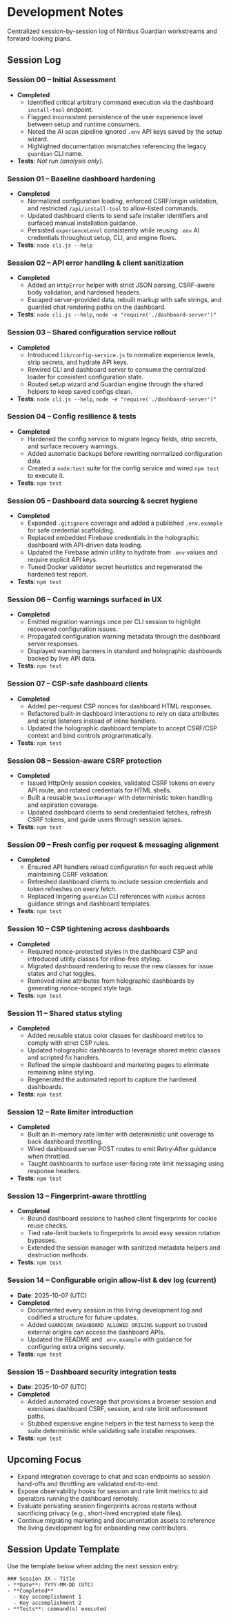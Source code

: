# Development Notes

Centralized session-by-session log of Nimbus Guardian workstreams and forward-looking plans.

## Session Log

### Session 00 – Initial Assessment
- **Completed**
  - Identified critical arbitrary command execution via the dashboard `install-tool` endpoint.
  - Flagged inconsistent persistence of the user experience level between setup and runtime consumers.
  - Noted the AI scan pipeline ignored `.env` API keys saved by the setup wizard.
  - Highlighted documentation mismatches referencing the legacy `guardian` CLI name.
- **Tests**: _Not run (analysis only)._ 

### Session 01 – Baseline dashboard hardening
- **Completed**
  - Normalized configuration loading, enforced CSRF/origin validation, and restricted `/api/install-tool` to allow-listed commands.
  - Updated dashboard clients to send safe installer identifiers and surfaced manual installation guidance.
  - Persisted `experienceLevel` consistently while reusing `.env` AI credentials throughout setup, CLI, and engine flows.
- **Tests**: `node cli.js --help`

### Session 02 – API error handling & client sanitization
- **Completed**
  - Added an `HttpError` helper with strict JSON parsing, CSRF-aware body validation, and hardened headers.
  - Escaped server-provided data, rebuilt markup with safe strings, and guarded chat rendering paths on the dashboard.
- **Tests**: `node cli.js --help`, `node -e "require('./dashboard-server')"`

### Session 03 – Shared configuration service rollout
- **Completed**
  - Introduced `lib/config-service.js` to normalize experience levels, strip secrets, and hydrate API keys.
  - Rewired CLI and dashboard server to consume the centralized loader for consistent configuration state.
  - Routed setup wizard and Guardian engine through the shared helpers to keep saved configs clean.
- **Tests**: `node cli.js --help`, `node -e "require('./dashboard-server')"`

### Session 04 – Config resilience & tests
- **Completed**
  - Hardened the config service to migrate legacy fields, strip secrets, and surface recovery warnings.
  - Added automatic backups before rewriting normalized configuration data.
  - Created a `node:test` suite for the config service and wired `npm test` to execute it.
- **Tests**: `npm test`

### Session 05 – Dashboard data sourcing & secret hygiene
- **Completed**
  - Expanded `.gitignore` coverage and added a published `.env.example` for safe credential scaffolding.
  - Replaced embedded Firebase credentials in the holographic dashboard with API-driven data loading.
  - Updated the Firebase admin utility to hydrate from `.env` values and require explicit API keys.
  - Tuned Docker validator secret heuristics and regenerated the hardened test report.
- **Tests**: `npm test`

### Session 06 – Config warnings surfaced in UX
- **Completed**
  - Emitted migration warnings once per CLI session to highlight recovered configuration issues.
  - Propagated configuration warning metadata through the dashboard server responses.
  - Displayed warning banners in standard and holographic dashboards backed by live API data.
- **Tests**: `npm test`

### Session 07 – CSP-safe dashboard clients
- **Completed**
  - Added per-request CSP nonces for dashboard HTML responses.
  - Refactored built-in dashboard interactions to rely on data attributes and script listeners instead of inline handlers.
  - Updated the holographic dashboard template to accept CSRF/CSP context and bind controls programmatically.
- **Tests**: `npm test`

### Session 08 – Session-aware CSRF protection
- **Completed**
  - Issued HttpOnly session cookies, validated CSRF tokens on every API route, and rotated credentials for HTML shells.
  - Built a reusable `SessionManager` with deterministic token handling and expiration coverage.
  - Updated dashboard clients to send credentialed fetches, refresh CSRF tokens, and guide users through session lapses.
- **Tests**: `npm test`

### Session 09 – Fresh config per request & messaging alignment
- **Completed**
  - Ensured API handlers reload configuration for each request while maintaining CSRF validation.
  - Refreshed dashboard clients to include session credentials and token refreshes on every fetch.
  - Replaced lingering `guardian` CLI references with `nimbus` across guidance strings and dashboard templates.
- **Tests**: `npm test`

### Session 10 – CSP tightening across dashboards
- **Completed**
  - Required nonce-protected styles in the dashboard CSP and introduced utility classes for inline-free styling.
  - Migrated dashboard rendering to reuse the new classes for issue states and chat toggles.
  - Removed inline attributes from holographic dashboards by generating nonce-scoped style tags.
- **Tests**: `npm test`

### Session 11 – Shared status styling
- **Completed**
  - Added reusable status color classes for dashboard metrics to comply with strict CSP rules.
  - Updated holographic dashboards to leverage shared metric classes and scripted fix handlers.
  - Refined the simple dashboard and marketing pages to eliminate remaining inline styling.
  - Regenerated the automated report to capture the hardened dashboards.
- **Tests**: `npm test`

### Session 12 – Rate limiter introduction
- **Completed**
  - Built an in-memory rate limiter with deterministic unit coverage to back dashboard throttling.
  - Wired dashboard server POST routes to emit Retry-After guidance when throttled.
  - Taught dashboards to surface user-facing rate limit messaging using response headers.
- **Tests**: `npm test`

### Session 13 – Fingerprint-aware throttling
- **Completed**
  - Bound dashboard sessions to hashed client fingerprints for cookie reuse checks.
  - Tied rate-limit buckets to fingerprints to avoid easy session rotation bypasses.
  - Extended the session manager with sanitized metadata helpers and destruction methods.
- **Tests**: `npm test`

### Session 14 – Configurable origin allow-list & dev log (current)
- **Date**: 2025-10-07 (UTC)
- **Completed**
  - Documented every session in this living development log and codified a structure for future updates.
  - Added `GUARDIAN_DASHBOARD_ALLOWED_ORIGINS` support so trusted external origins can access the dashboard APIs.
  - Updated the README and `.env.example` with guidance for configuring extra origins securely.
- **Tests**: `npm test`

### Session 15 – Dashboard security integration tests
- **Date**: 2025-10-07 (UTC)
- **Completed**
  - Added automated coverage that provisions a browser session and exercises dashboard CSRF, session, and rate limit enforcement paths.
  - Stubbed expensive engine helpers in the test harness to keep the suite deterministic while validating safe installer responses.
- **Tests**: `npm test`

## Upcoming Focus
- Expand integration coverage to chat and scan endpoints so session hand-offs and throttling are validated end-to-end.
- Expose observability hooks for session and rate limit metrics to aid operators running the dashboard remotely.
- Evaluate persisting session fingerprints across restarts without sacrificing privacy (e.g., short-lived encrypted state files).
- Continue migrating marketing and documentation assets to reference the living development log for onboarding new contributors.

## Session Update Template
Use the template below when adding the next session entry:

```
### Session XX – Title
- **Date**: YYYY-MM-DD (UTC)
- **Completed**
  - Key accomplishment 1
  - Key accomplishment 2
- **Tests**: command(s) executed
```
